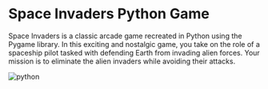 # Space Invaders Python Game

Space Invaders is a classic arcade game recreated in Python using the Pygame library. In this exciting and nostalgic game, you take on the role of a spaceship pilot tasked with defending Earth from invading alien forces. Your mission is to eliminate the alien invaders while avoiding their attacks.

![python](https://github.com/kiddoGirl/Space-Invaders---Python-simple-game/assets/103051896/e67733a8-da32-4600-bc31-8a42494c6b68)
